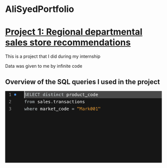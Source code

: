  # AliSyedPortfolio


# [Project 1: Regional departmental sales store recommendations](https://github.com/HassenAliSyed/AliSyedPortfolio)

This is a project that I did during my internship

Data was given to me by infinite code

## Overview of the SQL queries I used in the project
 ![](https://github.com/HassenAliSyed/AliSyedPortfolio/blob/main/images/Screenshot%202022-12-27%20at%2001.46.35.png)
